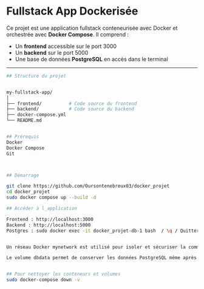 # Fullstack App Dockerisée

Ce projet est une application fullstack conteneurisée avec Docker et orchestrée avec **Docker Compose**. Il comprend :

- Un **frontend** accessible sur le port 3000
- Un **backend** sur le port 5000
- Une base de données **PostgreSQL**  en accès dans le terminal

---

```bash
## Structure du projet


my-fullstack-app/
│
├── frontend/          # Code source du frontend
├── backend/           # Code source du backend
├── docker-compose.yml
└── README.md


## Prérequis 
Docker
Docker Compose
Git



## Démarrage

git clone https://github.com/Oursontenebreux03/docker_projet
cd docker_projet
sudo docker compose up --build -d 

## Accéder à l_application

Frontend : http://localhost:3000
Backend : http://localhost:5000
Postgres : sudo docker exec -it docker_projet-db-1 bash  / \q / Quitter le conteneur : exit


Un réseau Docker mynetwork est utilisé pour isoler et sécuriser la communication entre les services.

Le volume dbdata permet de conserver les données PostgreSQL même après un arrêt des conteneurs.


## Pour nettoyer les conteneurs et volumes
sudo docker-compose down -v
